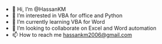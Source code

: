 - 👋 Hi, I’m @HassanKM
- 👀 I’m interested in VBA for office and Python
- 🌱 I’m currently learning VBA for Word
- 💞️ I’m looking to collaborate on Excel and Word automation
- 📫 How to reach me hassankm2006@gmail.com

<!---
HassanKM/HassanKM is a ✨ special ✨ repository because its `README.md` (this file) appears on your GitHub profile.
You can click the Preview link to take a look at your changes.
--->
